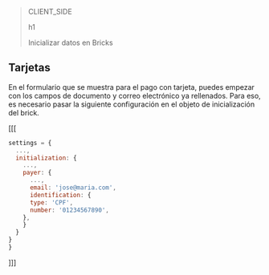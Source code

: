 > CLIENT_SIDE
>
> h1
>
> Inicializar datos en Bricks

## Tarjetas

En el formulario que se muestra para el pago con tarjeta, puedes empezar con los campos de documento y correo electrónico ya rellenados. Para eso, es necesario pasar la siguiente configuración en el objeto de inicialización del brick.

[[[
```javascript
settings = {
  ...,
  initialization: {
    ...,
    payer: {
      ...,
      email: 'jose@maria.com',
      identification: {
	  type: 'CPF',
	  number: '01234567890',
	},
    }
  }
}
}
```
]]]